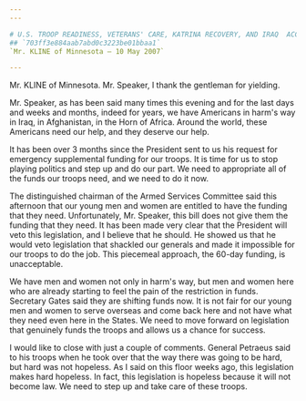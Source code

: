 ```yaml
---
---

# U.S. TROOP READINESS, VETERANS' CARE, KATRINA RECOVERY, AND IRAQ  ACCOUNTABILITY APPROPRIATIONS ACT, 2007
## `703ff3e884aab7abd0c3223be01bbaa1`
`Mr. KLINE of Minnesota — 10 May 2007`

---
```



Mr. KLINE of Minnesota. Mr. Speaker, I thank the gentleman for 
yielding.

Mr. Speaker, as has been said many times this evening and for the 
last days and weeks and months, indeed for years, we have Americans in 
harm's way in Iraq, in Afghanistan, in the Horn of Africa. Around the 
world, these Americans need our help, and they deserve our help.

It has been over 3 months since the President sent to us his request 
for emergency supplemental funding for our troops. It is time for us to 
stop playing politics and step up and do our part. We need to 
appropriate all of the funds our troops need, and we need to do it now.

The distinguished chairman of the Armed Services Committee said this 
afternoon that our young men and women are entitled to have the funding 
that they need. Unfortunately, Mr. Speaker, this bill does not give 
them the funding that they need. It has been made very clear that the 
President will veto this legislation, and I believe that he should. He 
showed us that he would veto legislation that shackled our generals and 
made it impossible for our troops to do the job. This piecemeal 
approach, the 60-day funding, is unacceptable.

We have men and women not only in harm's way, but men and women here 
who are already starting to feel the pain of the restriction in funds. 
Secretary Gates said they are shifting funds now. It is not fair for 
our young men and women to serve overseas and come back here and not 
have what they need even here in the States. We need to move forward on 
legislation that genuinely funds the troops and allows us a chance for 
success.

I would like to close with just a couple of comments. General 
Petraeus said to his troops when he took over that the way there was 
going to be hard, but hard was not hopeless. As I said on this floor 
weeks ago, this legislation makes hard hopeless. In fact, this 
legislation is hopeless because it will not become law. We need to step 
up and take care of these troops.